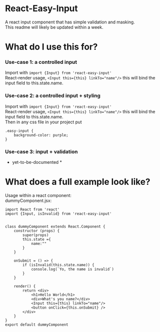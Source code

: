 # React-Easy-Input
A react input component that has simple validation and masking. <br>
This readme will likely be updated within a week.

# What do I use this for?
### Use-case 1: a controlled input
Import with `import {Input} from 'react-easy-input'`<br>
React-render usage, `<Input this={this} linkTo="name"/>` this will bind the input field to this.state.name.<br>
### Use-case 2: a controlled input + styling
Import with `import {Input} from 'react-easy-input'`<br>
React-render usage, `<Input this={this} linkTo="name"/>` this will bind the input field to this.state.name.<br>
Then in any css file in your project put<br>
```
.easy-input {
    background-color: purple;
}
```
### Use-case 3: input + validation
* yet-to-be-documented *<br>



# What does a full example look like?
Usage within a react component:<br>
dummyComponent.jsx:<br>
```
import React from 'react'
import {Input, isInvalid} from 'react-easy-input'


class dummyComponent extends React.Component {
    constructor (props) {
        super(props)
        this.state ={
            name:""
        }
    }
    
    onSubmit = () => {
        if (isInvalid(this.state.name)) {
            console.log(`Yo, the name is invalid`)
        }
    }
    
    render() {
        return <div>
            <h1>Hello World</h1>
            <div>What's you name?</div>
            <Input this={this} linkTo="name"/>
            <button onClick={this.onSubmit} />
        </div>
    }
}
export default dummyComponent
```




